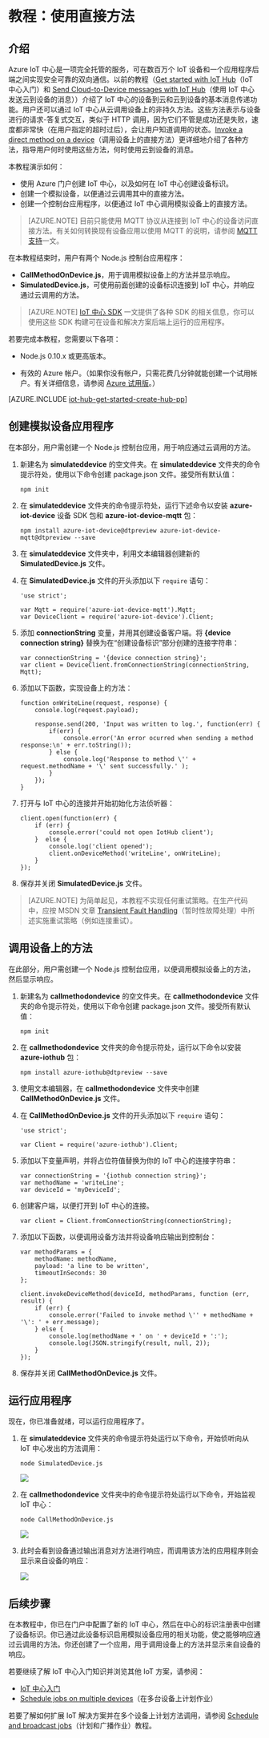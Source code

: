 <properties
 pageTitle="使用直接方法 | Azure"
 description="本教程介绍如何使用直接方法"
 services="iot-hub"
 documentationCenter=""
 authors="nberdy"
 manager="timlt"
 editor=""/>  


<tags
 ms.service="iot-hub"
 ms.devlang="na"
 ms.topic="article"
 ms.tgt_pltfrm="na"
 ms.workload="na"
 ms.date="10/05/2016"
 wacn.date="11/07/2016"
 ms.author="nberdy"/>  


# 教程：使用直接方法

## 介绍

Azure IoT 中心是一项完全托管的服务，可在数百万个 IoT 设备和一个应用程序后端之间实现安全可靠的双向通信。以前的教程（[Get started with IoT Hub]（IoT 中心入门）和 [Send Cloud-to-Device messages with IoT Hub]（使用 IoT 中心发送云到设备的消息））介绍了 IoT 中心的设备到云和云到设备的基本消息传递功能。用户还可以通过 IoT 中心从云调用设备上的非持久方法。这些方法表示与设备进行的请求-答复式交互，类似于 HTTP 调用，因为它们不管是成功还是失败，速度都非常快（在用户指定的超时过后），会让用户知道调用的状态。[Invoke a direct method on a device][lnk-devguide-methods]（调用设备上的直接方法）更详细地介绍了各种方法，指导用户何时使用这些方法，何时使用云到设备的消息。

本教程演示如何：

- 使用 Azure 门户创建 IoT 中心，以及如何在 IoT 中心创建设备标识。
- 创建一个模拟设备，以便通过云调用其中的直接方法。
- 创建一个控制台应用程序，以便通过 IoT 中心调用模拟设备上的直接方法。

> [AZURE.NOTE] 目前只能使用 MQTT 协议从连接到 IoT 中心的设备访问直接方法。有关如何转换现有设备应用以使用 MQTT 的说明，请参阅 [MQTT 支持][lnk-devguide-mqtt]一文。

在本教程结束时，用户有两个 Node.js 控制台应用程序：

* **CallMethodOnDevice.js**，用于调用模拟设备上的方法并显示响应。
* **SimulatedDevice.js**，可使用前面创建的设备标识连接到 IoT 中心，并响应通过云调用的方法。

> [AZURE.NOTE] [IoT 中心 SDK][lnk-hub-sdks] 一文提供了各种 SDK 的相关信息，你可以使用这些 SDK 构建可在设备和解决方案后端上运行的应用程序。

若要完成本教程，您需要以下各项：

+ Node.js 0.10.x 或更高版本。

+ 有效的 Azure 帐户。（如果你没有帐户，只需花费几分钟就能创建一个试用帐户。有关详细信息，请参阅 [Azure 试用版][lnk-free-trial]。）

[AZURE.INCLUDE [iot-hub-get-started-create-hub-pp](../../includes/iot-hub-get-started-create-hub-pp.md)]

## 创建模拟设备应用程序

在本部分，用户需创建一个 Node.js 控制台应用，用于响应通过云调用的方法。

1. 新建名为 **simulateddevice** 的空文件夹。在 **simulateddevice** 文件夹的命令提示符处，使用以下命令创建 package.json 文件。接受所有默认值：

    ```
    npm init
    ```

2. 在 **simulateddevice** 文件夹的命令提示符处，运行下述命令以安装 **azure-iot-device** 设备 SDK 包和 **azure-iot-device-mqtt** 包：

    ```
    npm install azure-iot-device@dtpreview azure-iot-device-mqtt@dtpreview --save
    ```

3. 在 **simulateddevice** 文件夹中，利用文本编辑器创建新的 **SimulatedDevice.js** 文件。

4. 在 **SimulatedDevice.js** 文件的开头添加以下 `require` 语句：

    ```
    'use strict';

    var Mqtt = require('azure-iot-device-mqtt').Mqtt;
    var DeviceClient = require('azure-iot-device').Client;
    ```

5. 添加 **connectionString** 变量，并用其创建设备客户端。将 **{device connection string}** 替换为在“创建设备标识”部分创建的连接字符串：

    ```
    var connectionString = '{device connection string}';
    var client = DeviceClient.fromConnectionString(connectionString, Mqtt);
    ```

6. 添加以下函数，实现设备上的方法：

    ```
    function onWriteLine(request, response) {
        console.log(request.payload);

        response.send(200, 'Input was written to log.', function(err) {
            if(err) {
                console.error('An error ocurred when sending a method response:\n' + err.toString());
            } else {
                console.log('Response to method \'' + request.methodName + '\' sent successfully.' );
            }
        });
    }
    ```

7. 打开与 IoT 中心的连接并开始初始化方法侦听器：

	```
	client.open(function(err) {
		if (err) {
			console.error('could not open IotHub client');
		}  else {
			console.log('client opened');
			client.onDeviceMethod('writeLine', onWriteLine);
		}
	});
	```

8. 保存并关闭 **SimulatedDevice.js** 文件。

> [AZURE.NOTE] 为简单起见，本教程不实现任何重试策略。在生产代码中，应按 MSDN 文章 [Transient Fault Handling][lnk-transient-faults]（暂时性故障处理）中所述实施重试策略（例如连接重试）。

## 调用设备上的方法

在此部分，用户需创建一个 Node.js 控制台应用，以便调用模拟设备上的方法，然后显示响应。

1. 新建名为 **callmethodondevice** 的空文件夹。在 **callmethodondevice** 文件夹的命令提示符处，使用以下命令创建 package.json 文件。接受所有默认值：

    ```
    npm init
    ```

2. 在 **callmethodondevice** 文件夹的命令提示符处，运行以下命令以安装 **azure-iothub** 包：

    ```
    npm install azure-iothub@dtpreview --save
    ```

3. 使用文本编辑器，在 **callmethodondevice** 文件夹中创建 **CallMethodOnDevice.js** 文件。

4. 在 **CallMethodOnDevice.js** 文件的开头添加以下 `require` 语句：

    ```
    'use strict';

    var Client = require('azure-iothub').Client;
    ```

5. 添加以下变量声明，并将占位符值替换为你的 IoT 中心的连接字符串：

    ```
    var connectionString = '{iothub connection string}';
	var methodName = 'writeLine';
	var deviceId = 'myDeviceId';
    ```

6. 创建客户端，以便打开到 IoT 中心的连接。

    ```
    var client = Client.fromConnectionString(connectionString);
    ```
	
7. 添加以下函数，以便调用设备方法并将设备响应输出到控制台：

    ```
    var methodParams = {
        methodName: methodName,
        payload: 'a line to be written',
        timeoutInSeconds: 30
    };

    client.invokeDeviceMethod(deviceId, methodParams, function (err, result) {
        if (err) {
            console.error('Failed to invoke method \'' + methodName + '\': ' + err.message);
        } else {
            console.log(methodName + ' on ' + deviceId + ':');
            console.log(JSON.stringify(result, null, 2));
        }
    });
    ```

7. 保存并关闭 **CallMethodOnDevice.js** 文件。

## 运行应用程序

现在，你已准备就绪，可以运行应用程序了。

1. 在 **simulateddevice** 文件夹的命令提示符处运行以下命令，开始侦听向从 IoT 中心发出的方法调用：

    ```
    node SimulatedDevice.js
    ```

    ![][7]  

	
2. 在 **callmethodondevice** 文件夹中的命令提示符处运行以下命令，开始监视 IoT 中心：

    ```
    node CallMethodOnDevice.js 
    ```

	![][8]  

	
3. 此时会看到设备通过输出消息对方法进行响应，而调用该方法的应用程序则会显示来自设备的响应：

	![][9]  

	
## 后续步骤

在本教程中，你已在门户中配置了新的 IoT 中心，然后在中心的标识注册表中创建了设备标识。你已通过此设备标识启用模拟设备应用的相关功能，使之能够响应通过云调用的方法。你还创建了一个应用，用于调用设备上的方法并显示来自设备的响应。

若要继续了解 IoT 中心入门知识并浏览其他 IoT 方案，请参阅：

- [IoT 中心入门]
- [Schedule jobs on multiple devices][lnk-devguide-jobs]（在多台设备上计划作业）

若要了解如何扩展 IoT 解决方案并在多个设备上计划方法调用，请参阅 [Schedule and broadcast jobs][lnk-tutorial-jobs]（计划和广播作业）教程。

<!-- Images. -->

[7]: ./media/iot-hub-c2d-methods/run-simulated-device.png
[8]: ./media/iot-hub-c2d-methods/run-callmethodondevice.png
[9]: ./media/iot-hub-c2d-methods/methods-output.png

<!-- Links -->

[lnk-transient-faults]: https://msdn.microsoft.com/zh-cn/library/hh680901(v=pandp.50).aspx

[lnk-dev-setup]: https://github.com/Azure/azure-iot-sdks/blob/master/doc/get_started/node-devbox-setup.md

[lnk-hub-sdks]: /documentation/articles/iot-hub-devguide-sdks/
[lnk-free-trial]: /pricing/1rmb-trial/
[lnk-portal]: https://portal.azure.cn/

[lnk-devguide-jobs]: /documentation/articles/iot-hub-devguide-jobs/
[lnk-tutorial-jobs]: /documentation/articles/iot-hub-schedule-jobs/
[lnk-devguide-methods]: /documentation/articles/iot-hub-devguide-direct-methods/
[lnk-devguide-mqtt]: /documentation/articles/iot-hub-mqtt-support/

[Send Cloud-to-Device messages with IoT Hub]: /documentation/articles/iot-hub-csharp-csharp-c2d/
[Process Device-to-Cloud messages]: /documentation/articles/iot-hub-csharp-csharp-process-d2c/
[Get started with IoT Hub]: /documentation/articles/iot-hub-node-node-getstarted/
[IoT 中心入门]: /documentation/articles/iot-hub-node-node-getstarted/

<!---HONumber=Mooncake_1031_2016-->